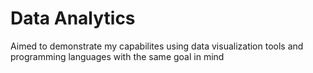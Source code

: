 # Data Analytics
Aimed to demonstrate my capabilites using data visualization tools and programming languages with the same goal in mind
